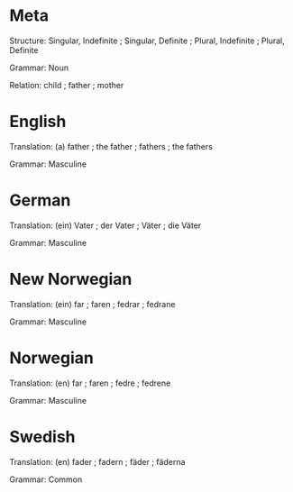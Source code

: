 Meta
====

Structure: Singular, Indefinite ; Singular, Definite ; Plural, Indefinite ; Plural, Definite

Grammar:   Noun

Relation:  child ; father ; mother



English
=======

Translation: (a) father ; the father ; fathers ; the fathers

Grammar:     Masculine



German
======

Translation: (ein) Vater ; der Vater ; Väter ; die Väter

Grammar:     Masculine



New Norwegian
=============

Translation: (ein) far ; faren ; fedrar ; fedrane

Grammar:     Masculine



Norwegian
=========

Translation: (en) far ; faren ; fedre ; fedrene

Grammar:     Masculine



Swedish
=======

Translation: (en) fader ; fadern ; fäder ; fäderna

Grammar:     Common
